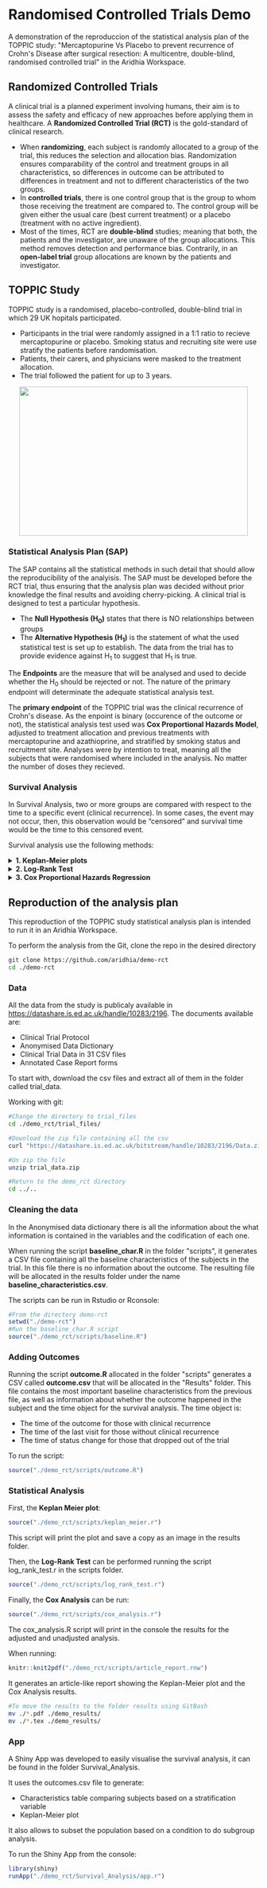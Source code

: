 # Randomised Controlled Trials Demo
A demonstration of the reproduccion of the statistical analysis plan of the TOPPIC study: "Mercaptopurine Vs Placebo to prevent recurrence of Crohn's Disease after surgical resection: A multicentre, double-blind, randomised controlled trial" in the Aridhia Workspace.

## Randomized Controlled Trials
A clinical trial is a planned experiment involving humans, their aim is to assess the safety and efficacy of new approaches before applying them in healthcare. 
A **Randomized Controlled Trial (RCT)** is the gold-standard of clinical research. 
* When **randomizing**, each subject is randomly allocated to a group of the trial, this reduces the selection and allocation bias. Randomization ensures comparability of the control and treatment groups in all characteristics, so differences in outcome can be attributed to differences in treatment and not to different characteristics of the two groups.  
* In **controlled trials**, there is one control group that is the group to whom those receiving the treatment are compared to. The control group will be given either the usual care (best current treatment) or a placebo (treatment with no active ingredient). 
* Most of the times, RCT are **double-blind** studies; meaning that both, the patients and the investigator, are unaware of the group allocations. This method removes detection and performance bias. Contrarily, in an **open-label trial** group allocations are known by the patients and investigator.

## TOPPIC Study
TOPPIC study is a randomised, placebo-controlled, double-blind trial in which 29 UK hopitals participated. 
* Participants in the trial were randomly assigned in a 1:1 ratio to recieve mercaptopurine or placebo. Smoking status and recruiting site were use stratify the patients before randomisation.
* Patients, their carers, and physicians were masked to the treatment allocation. 
* The trial followed the patient for up to 3 years.

<p align="center">
  <img width="460" height="300" src="https://ars.els-cdn.com/content/image/1-s2.0-S2468125316300784-gr1.gif">
</p>

### Statistical Analysis Plan (SAP)
The SAP contains all the statistical methods in such detail that should allow the reproducibility of the analyisis. The SAP must be developed before the RCT trial, thus ensuring that the analysis plan was decided without prior knowledge the final results and avoiding cherry-picking.
A clinical trial is designed to test a particular hypothesis.
* The **Null Hypothesis (H<sub>0</sub>)** states that there is NO relationships between groups
* The **Alternative Hypothesis (H<sub>1</sub>)** is the statement of what the used statistical test is set up to establish.
The data from the trial has to provide evidence against H<sub>1</sub> to suggest that H<sub>1</sub> is true. 

The **Endpoints** are the measure that will be analysed and used to decide whether the H<sub>0</sub> should be rejected or not. The nature of the primary endpoint will determinate the adequate statistical analysis test.

The **primary endpoint** of the TOPPIC trial was the clinical recurrence of Crohn's disease. As the enpoint is binary (occurence of the outcome or not), the statistical analysis test used was **Cox Proportional Hazards Model**, adjusted to treatment allocation and previous treatments with mercaptopurine and azathioprine, and stratified by smoking status and recruitment site. 
Analyses were by intention to treat, meaning all the subjects that were randomised where included in the analysis. No matter the number of doses they recieved.

### Survival Analysis
In Survival Analysis, two or more groups are compared with respect to the time to a specific event (clinical recurrence). In some cases, the event may not occur, then, this observation would be “censored” and survival time would be the time to this censored event. 

Survival analysis use the following methods:
<details><summary> <b> 1. Keplan-Meier plots </b> </summary>

The Kaplan-Meier plot and it is used to visualize the probability of survival in each of the time intervals.
<p align="center">
  <img width="460" height="300" src="https://s3.amazonaws.com/cdn.graphpad.com/faq/1747/images/1747d.gif">
</p>

</details>

<details><summary> <b>2. Log-Rank Test</b> </summary>

The log-rank test compares the Kaplan-Meier survival curves of both groups. Its H<sub>0</sub> is that survival curves of two populations do not differ.

It is not suitable for continuous predictors. 

</details>

<details><summary> <b>3. Cox Proportional Hazards Regression</b> </summary>

Describes the effect of continuous or categorical predictors on survival. Whereas the log-rank test compares two Kaplan-Meier survival curves (i.e. splitting the population into treatment groups), the Cox proportional hazards models considers other covariates when comparing survival of patients groups. 

The Hazard Ratio (HR):

<p align="center">
  <img src="https://github.com/aridhia/demo-rct/blob/master/Capture.PNG">
</p>

</details>

## Reproduction of the analysis plan

This reproduction of the TOPPIC study statistical analysis plan is intended to run it in an Aridhia Workspace. 

To perform the analysis from the Git, clone the repo in the desired directory
 ```sh
 git clone https://github.com/aridhia/demo-rct
 cd ./demo-rct
 ```
### Data

All the data from the study is publicaly available in https://datashare.is.ed.ac.uk/handle/10283/2196.
The documents available are:
* Clinical Trial Protocol
* Anonymised Data Dictionary
* Clinical Trial Data in 31 CSV files
* Annotated Case Report forms

To start with, download the csv files and extract all of them in the folder called trial_data.

Working with git:

```sh
#Change the directory to trial_files
cd ./demo_rct/trial_files/

#Download the zip file containing all the csv
curl "https://datashare.is.ed.ac.uk/bitstream/handle/10283/2196/Data.zip?sequence=36&isAllowed=y" > trial_data.zip

#Un zip the file
unzip trial_data.zip

#Return to the demo_rct directory
cd ../..
```

### Cleaning the data
In the Anonymised data dictionary there is all the information about the what information is contained in the variables and the codification of each one. 

When running the script **baseline_char.R** in the folder "scripts", it generates a CSV file containing all the baseline characteristics of the subjects in the trial. In this file there is no information about the outcome.
The resulting file will be allocated in the results folder under the name **baseline_characteristics.csv**.

The scripts can be run in Rstudio or Rconsole:
```r
#From the directory demo-rct
setwd("./demo-rct")
#Run the baseline_char.R script
source("./demo_rct/scripts/baseline.R")
```

### Adding Outcomes
Running the script **outcome.R** allocated in the folder "scripts" generates a CSV called **outcome.csv** that will be allocated in the "Results" folder.
This file contains the most important baseline characteristics from the previous file, as well as information about whether the outcome happened in the subject and the time object for the survival analysis. The time object is:
* The time of the outcome for those with clinical recurrence
* The time of the last visit for those without clinical recurrence
* The time of status change for those that dropped out of the trial

To run the script:
```r
source("./demo_rct/scripts/outcome.R")
```

### Statistical Analysis
First, the **Keplan Meier plot**:
```r
source("./demo_rct/scripts/keplan_meier.r")
```
This script will print the plot and save a copy as an image in the results folder. 

Then, the **Log-Rank Test** can be performed running the script log_rank_test.r in the scripts folder.
```r
source("./demo_rct/scripts/log_rank_test.r")
```

Finally, the **Cox Analysis** can be run:
```r
source("./demo_rct/scripts/cox_analysis.r")
```
The cox_analysis.R script will print in the console the results for the adjusted and unadjusted analysis.

When running:
```r
knitr::knit2pdf("./demo_rct/scripts/article_report.rnw")
```
It generates an article-like report showing the Keplan-Meier plot and the Cox Analysis results.

```sh
#To move the results to the folder results using GitBash
mv ./*.pdf ./demo_results/
mv ./*.tex ./demo_results/
```

### App
A Shiny App was developed to easily visualise the survival analysis, it can be found in the folder Survival_Analysis. 

It uses the outcomes.csv file to generate:
* Characteristics table comparing subjects based on a stratification variable
* Keplan-Meier plot

It also allows to subset the population based on a condition to do subgroup analysis. 

To run the Shiny App from the console:
```r
library(shiny)
runApp("./demo_rct/Survival_Analysis/app.r")
```
